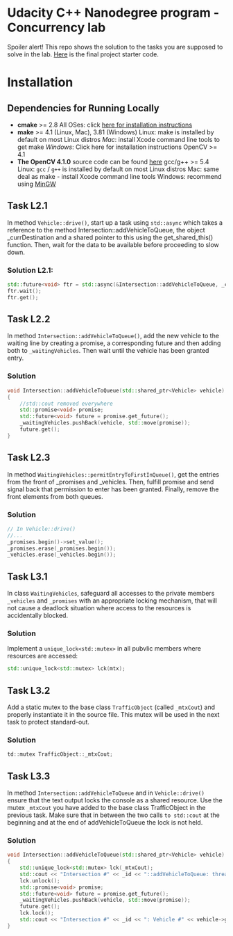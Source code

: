 # Udacity C++ Nanodegree program - Concurrency lab
Spoiler alert! This repo shows the solution to the tasks you are supposed to solve in the lab.
[Here](https://github.com/udacity/CppND-Program-a-Concurrent-Traffic-Simulation) is the final project starter code.


# Installation
## Dependencies for Running Locally

- **cmake** >= 2.8
All OSes: click [here for installation instructions](https://cmake.org/install/)
- **make** >= 4.1 (Linux, Mac), 3.81 (Windows)
Linux: make is installed by default on most Linux distros
_Mac_: install Xcode command line tools to get make
_Windows_: Click here for installation instructions
OpenCV >= 4.1
- **The OpenCV 4.1.0** source code can be found [here](https://developer.apple.com/xcode/features/)
gcc/g++ >= 5.4
Linux: `gcc` / `g++` is installed by default on most Linux distros
Mac: same deal as make - install Xcode command line tools
Windows: recommend using [MinGW](http://www.mingw.org)


## Task L2.1 
In method `Vehicle::drive()`, start up a task using `std::async` which takes a reference to the
method Intersection::addVehicleToQueue, the object _currDestination and a shared pointer to this using the
get_shared_this() function. Then, wait for the data to be available before proceeding to slow down.

### Solution L2.1:
```cpp
std::future<void> ftr = std::async(&Intersection::addVehicleToQueue, _currDestination, this->shared_from_this());
ftr.wait();
ftr.get();
```

## Task L2.2
In method `Intersection::addVehicleToQueue()`, add the new vehicle to the waiting line by
creating a promise, a corresponding future and then adding both to `_waitingVehicles`. Then wait until
the vehicle has been granted entry.

### Solution
```cpp
void Intersection::addVehicleToQueue(std::shared_ptr<Vehicle> vehicle)
{
    //std::cout removed everywhere
    std::promise<void> promise;
    std::future<void> future = promise.get_future();
    _waitingVehicles.pushBack(vehicle, std::move(promise));
    future.get();
}
```

## Task L2.3
In method `WaitingVehicles::permitEntryToFirstInQueue()`, get the entries from the
front of _promises and _vehicles. Then, fulfill promise and send signal back that permission to enter
has been granted. Finally, remove the front elements from both queues.  
### Solution
```cpp
// In Vehicle::drive()
//...
_promises.begin()->set_value();
_promises.erase(_promises.begin());
_vehicles.erase(_vehicles.begin());
```
## Task L3.1   
In class `WaitingVehicles`, safeguard all accesses to the private members `_vehicles` and `_promises` with an appropriate locking mechanism, that will not cause a deadlock situation where access to the resources is accidentally blocked.

### Solution  
Implement a `unique_lock<std::mutex>` in all pubvlic members where resources are accessed: 
```cpp
std::unique_lock<std::mutex> lck(mtx);
```

## Task L3.2  
Add a static mutex to the base class `TrafficObject` (called `_mtxCout`) and properly instantiate it in the source file. This mutex will be used in the next task to protect standard-out. 

### Solution  
```cpp
td::mutex TrafficObject::_mtxCout;
```

## Task L3.3  
In method `Intersection::addVehicleToQueue` and in `Vehicle::drive()` ensure that the text output locks the console as a shared resource. Use the mutex `_mtxCout` you have added to the base class TrafficObject in the previous task. Make sure that in between the two calls `to std::cout` at the beginning and at the end of addVehicleToQueue the lock is not held.

### Solution  
```cpp
void Intersection::addVehicleToQueue(std::shared_ptr<Vehicle> vehicle)
{
    std::unique_lock<std::mutex> lck(_mtxCout);
    std::cout << "Intersection #" << _id << "::addVehicleToQueue: thread id = " << std::this_thread::get_id() << std::endl;
    lck.unlock();
    std::promise<void> promise;
    std::future<void> future = promise.get_future();
    _waitingVehicles.pushBack(vehicle, std::move(promise));
    future.get();
    lck.lock();
    std::cout << "Intersection #" << _id << ": Vehicle #" << vehicle->getID() << " is granted entry." << std::endl;
}
```
